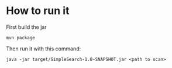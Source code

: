# How to run it

First build the jar
```
mvn package
```

Then run it with this command:

```
java -jar target/SimpleSearch-1.0-SNAPSHOT.jar <path to scan>
```
